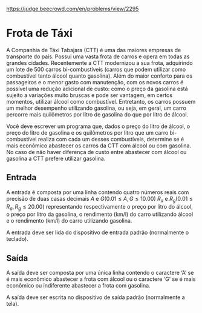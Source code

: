 https://judge.beecrowd.com/en/problems/view/2295

# Frota de Táxi

A Companhia de Táxi Tabajara (CTT) é uma das maiores empresas de transporte do
país. Possui uma vasta frota de carros e opera em todas as grandes cidades.
Recentemente a CTT modernizou a sua frota, adquirindo um lote de 500 carros
bi-combustíveis (carros que podem utilizar como combustível tanto álcool quanto
gasolina). Além do maior conforto para os passageiros e o menor gasto com
manutenção, com os novos carros é possível uma redução adicional de custo: como
o preço da gasolina está sujeito a variações muito bruscas e pode ser vantagem,
em certos momentos, utilizar álcool como combustível. Entretanto, os carros
possuem um melhor desempenho utilizando gasolina, ou seja, em geral, um carro
percorre mais quilômetros por litro de gasolina do que por litro de álcool.

Você deve escrever um programa que, dados o preço do litro de álcool, o preço do
litro de gasolina e os quilômetros por litro que um carro bi-combustível realiza
com cada um desses combustíveis, determine se é mais econômico abastecer os
carros da CTT com álcool ou com gasolina. No caso de não haver diferença de
custo entre abastecer com álcool ou gasolina a CTT prefere utilizar gasolina.

## Entrada

A entrada é composta por uma linha contendo quatro números reais com precisão de
duas casas decimais $A$ e $G (0.01 \leq A, G \leq 10.00)$ $R_a$ e $R_g (0.01
\leq R_a , R_g \leq 20.00)$ representando respectivamente o preço por litro do
álcool, o preço por litro da gasolina, o rendimento (km/l) do carro utilizando
álcool e o rendimento (km/l) do carro utilizando gasolina.

A entrada deve ser lida do dispositivo de entrada padrão (normalmente o
teclado).

## Saída

A saída deve ser composta por uma única linha contendo o caractere ‘A’ se é mais
econômico abastecer a frota com álcool ou o caractere ‘G’ se é mais econômico ou
indiferente abastecer a frota com gasolina.

A saída deve ser escrita no dispositivo de saída padrão (normalmente a tela).

